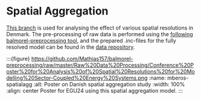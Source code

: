 # Spatial Aggregation

[This branch](https://github.com/balmorelcommunity/Balmorel/tree/mberos-spatialaggregation) is used for analysing the effect of various spatial resolutions in Denmark. The pre-processing of raw data is performed using the [following balmorel-preprocessing tool](https://github.com/Mathias157/balmorel-preprocessing/tree/spatial_study), and the prepared .inc-files for the fully resolved model can be found in the [data repository](https://github.com/balmorelcommunity/Balmorel_data/tree/mberos-spatialaggregation).

:::{figure} https://github.com/Mathias157/balmorel-preprocessing/raw/master/Raw%20Data%20Processing/Conference%20Poster%20for%20Analysis%20of%20Spatial%20Resolutions%20for%20Modelling%20Sector-Coupled%20Energy%20Systems.png
:name: mberos-spatialagg 
:alt: Poster on Danish spatial aggregation study
:width: 100% 
:align: center
Poster for EGU24 using this spatial aggregation model.
:::